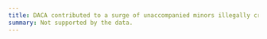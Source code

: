 ```yaml
---
title: DACA contributed to a surge of unaccompanied minors illegally crossing US/Mexico border
summary: Not supported by the data.
---
```

